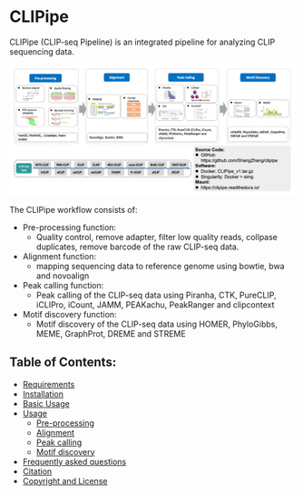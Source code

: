 # CLIPipe

CLIPipe (CLIP-seq Pipeline) is an integrated pipeline for analyzing CLIP sequencing data.

![Pipeline of Tutorial](img/CLIPipe_pipeline.png)

The CLIPipe workflow consists of:

-   Pre-processing function:
    -   Quality control, remove adapter, filter low quality reads, collpase duplicates, remove barcode of the raw CLIP-seq data.
-   Alignment function:
    -   mapping sequencing data to reference genome using bowtie, bwa and novoalign
-   Peak calling function:
    -   Peak calling of the CLIP-seq data using Piranha, CTK, PureCLIP, iCLIPro, iCount, JAMM, PEAKachu, PeakRanger and clipcontext
-   Motif discovery function:
    -   Motif discovery of the CLIP-seq data using HOMER, PhyloGibbs, MEME, GraphProt, DREME and STREME

## Table of Contents:

-   [Requirements](1_requirement.md)
-   [Installation](2_installation.md)
-   [Basic Usage](3_basic_usage.md)
-   [Usage](4_usage.md)
    -   [Pre-processing](4_usage.md#rre-processing)
    -   [Alignment](4_usage.md#alignment)
    -   [Peak calling](4_usage.md#peak-calling)
    -   [Motif discovery](4_usage.md#motif-discovery)
-   [Frequently asked questions](5_faq.md)
-   [Citation](#citation)
-   [Copyright and License](6_copyright_and_license.md)
